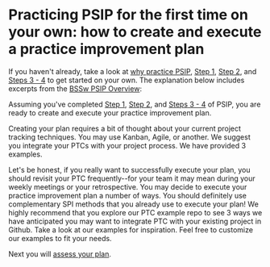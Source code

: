 # Practicing PSIP for the first time on your own: how to create and execute a practice improvement plan

If you haven't already, take a look at [why practice PSIP](pages/why_practice_PSIP.md), [Step 1](pages/how_to_start.md), [Step 2](pages/how_to_set_goals.md), and [Steps 3 - 4](pages/how_to_create_ptc.md) to get started on your own. The explanation below includes excerpts from the [BSSw PSIP Overview](https://github.com/betterscientificsoftware/PSIP-Tools/blob/master/PSIP-Overview.md):

Assuming you've completed [Step 1](pages/how_to_start.md), [Step 2](pages/how_to_set_goals.md), and [Steps 3 - 4](pages/how_to_create_ptc.md) of PSIP, you are ready to create and execute your practice improvement plan.

Creating your plan requires a bit of thought about your current project tracking techniques. You may use Kanban, Agile, or another. We suggest you integrate your PTCs with your project process. We have provided 3 examples.

Let's be honest, if you really want to successfully execute your plan, you should revisit your PTC frequently--for your team it may mean during your weekly meetings or your retrospective. You may decide to execute your practice improvement plan a number of ways. 
 You should definitely use complementary SPI methods that you already use to execute your plan! We highly recommend that you explore our PTC example repo to see 3 ways we have anticipated you may want to integrate PTC with your existing project in Github. Take a look at our examples for inspiration. Feel free to customize our examples to fit your needs.
 
 Next you will [assess your plan](pages/how_to_assess_progress.md).
